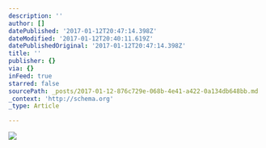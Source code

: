 ```yaml
---
description: ''
author: []
datePublished: '2017-01-12T20:47:14.398Z'
dateModified: '2017-01-12T20:40:11.619Z'
datePublishedOriginal: '2017-01-12T20:47:14.398Z'
title: ''
publisher: {}
via: {}
inFeed: true
starred: false
sourcePath: _posts/2017-01-12-876c729e-068b-4e41-a422-0a134db648bb.md
_context: 'http://schema.org'
_type: Article

---
```

![](https://the-grid-user-content.s3-us-west-2.amazonaws.com/4402d40f-93af-4713-940a-c3273f9d257a.jpg)